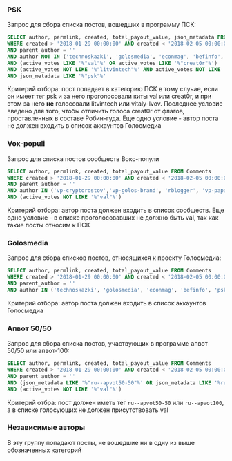 ### PSK
Запрос для сбора списка постов, вошедших в программу ПСК:

```sql
SELECT author, permlink, created, total_payout_value, json_metadata FROM Comments
WHERE created > '2018-01-29 00:00:00' AND created < '2018-02-05 00:00:00'
AND parent_author = ''
AND author NOT IN ('technoskazki', 'golosmedia', 'econmag', 'befinfo', 'psk', 'izbrannoe', 'promo', 'sportbiz')
AND (active_votes LIKE '%"val"%' OR active_votes LIKE '%"creat0r"%') 
AND (active_votes NOT LIKE '%"litvintech"%' AND active_votes NOT LIKE '%"vitaly-lvov"%')
AND json_metadata LIKE '%"psk"%'
```

Критерий отбора: пост попадает в категорию ПСК в тому случае, если он имеет тег psk и за него проголосовали киты val или creat0r, и при этом за него **не** голосовали 
litvintech или vitaly-lvov. Последнее условие введено для того, чтобы отличить голоса creat0r от флагов, проставленных в составе Робин-гуда.
Еще одно условие - автор поста не должен входить в список аккаунтов Голосмедиа

### Vox-populi
Запрос для списка постов сообществ Вокс-попули
```sql
SELECT author, permlink, created, total_payout_value FROM Comments
WHERE created > '2018-01-29 00:00:00' AND created < '2018-02-05 00:00:00'
AND parent_author = ''
AND author IN ('vp-cryptorostov','vp-golos-brand', 'rblogger', 'vp-papamama', 'vox.mens', 'istfak', 'vp-minsk', 'vp-golos-tv', 'vp-liganovi4kov', 'vp-webdev', 'vp-pravogolosa', 'vp-bodyform', 'recenzent', 'just-life', 'vp-zarubezhje', 'vp-kulinar-club', 'vp-pedsovet', 'vp-womens-nature', 'vpodessa', 'vp-actionlife', 'vp-handmade', 'vp-photo.pro', 'cyberanalytics', 'vp-magic-india', 'vp-golos-est', 'vp-painting', 'poesie', 'my-vox-video', 'bizvoice', 'fractal', 'more-tsvetov', 'vp-postroi-ka', 'vp-siberiada', 'ekomir', 'vp-svoj-dom', 'vp-golos-radio', 'vp-freelance', 'vp-health-club')
AND (active_votes NOT LIKE '%"val"%')
```

Критерий отбора: автор поста должен входить в список сообществ. Еще одно условие - в списке проголосовавших не должно быть val, так как 
такие посты относим к ПСК

### Golosmedia
Запрос для сбора списков постов, относящихся к проекту Голосмедиа:
```sql
SELECT author, permlink, created, total_payout_value FROM Comments
WHERE created > '2018-01-29 00:00:00' AND created < '2018-02-05 00:00:00'
AND parent_author = ''
AND author IN ('technoskazki', 'golosmedia', 'econmag', 'befinfo', 'psk', 'izbrannoe', 'promo', 'sportbiz')
```

Критерий отбора: автор поста должен входить в список аккаунтов Голосмедиа

### Апвот 50/50
Запрос для сбора списка постов, участвующих в программе апвот 50/50 или апвот-100:
```sql
SELECT author, permlink, created, total_payout_value FROM Comments
WHERE created > '2018-01-29 00:00:00' AND created < '2018-02-05 00:00:00'
AND parent_author = ''
AND (json_metadata LIKE '%"ru--apvot50-50"%' OR json_metadata LIKE '%ru--apvot100%')
AND (active_votes NOT LIKE '%"val"%')
```

Критерий отбра: пост должен иметь тег `ru--apvot50-50` или `ru--apvot100`, а в списке голосующих не должен присутствовать val

### Независимые авторы
В эту группу попадают посты, не вошедшие ни в одну из выше обозначенных категорий
